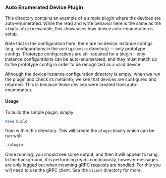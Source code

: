 ### Auto Enumerated Device Plugin

This directory contains an example of a simple plugin where the devices are
auto-enumerated. While the read and write behavior here is the same as the
`simple-plugin` example, this showcases how device auto-enumeration is setup.

Note that in the configuration here, there are no device instance configs 
(e.g. configurations in the `config/device` directory) -- only prototype
configs. Prototype configurations are still required for a plugin - only instance
configurations can be auto-enumerated, and they must match up to the prototype
config in order to be recognized as a valid device.

Although the device instance configuration directory is empty, when we run the
plugin and check its metainfo, we see that devices are configured and returned.
This is because those devices were created from auto-enumeration.

#### Usage

To build the simple plugin, simply
```bash
make build
```
from within this directory. This will create the `plugin` binary which can be
run with
```bash
./plugin
```

Once running, you should see some output, and then it will appear to hang. In
the background, it is performing reads continuously, however messages are only
logged out when incoming gRPC requests are handled. For this you will need to 
use the gRPC client. See the `client` directory for more.